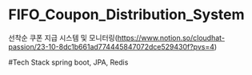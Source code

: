 # FIFO_Coupon_Distribution_System
선착순 쿠폰 지급 시스템 및 모니터링(https://www.notion.so/cloudhat-passion/23-10-8dc1b661ad774445847072dce529430f?pvs=4)

#Tech Stack
spring boot, JPA, Redis 
